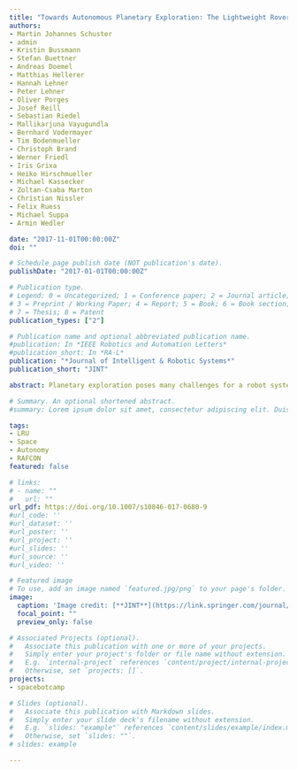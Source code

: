```yaml
---
title: "Towards Autonomous Planetary Exploration: The Lightweight Rover Unit (LRU), its Success in the SpaceBotCamp Challenge, and Beyond"
authors:
- Martin Johannes Schuster
- admin
- Kristin Bussmann
- Stefan Buettner
- Andreas Doemel
- Matthias Hellerer
- Hannah Lehner
- Peter Lehner
- Oliver Porges
- Josef Reill
- Sebastian Riedel
- Mallikarjuna Vayugundla
- Bernhard Vodermayer
- Tim Bodenmueller
- Christoph Brand
- Werner Friedl
- Iris Grixa
- Heiko Hirschmueller
- Michael Kassecker
- Zoltan-Csaba Marton
- Christian Nissler
- Felix Ruess
- Michael Suppa
- Armin Wedler

date: "2017-11-01T00:00:00Z"
doi: ""

# Schedule page publish date (NOT publication's date).
publishDate: "2017-01-01T00:00:00Z"

# Publication type.
# Legend: 0 = Uncategorized; 1 = Conference paper; 2 = Journal article;
# 3 = Preprint / Working Paper; 4 = Report; 5 = Book; 6 = Book section;
# 7 = Thesis; 8 = Patent
publication_types: ["2"]

# Publication name and optional abbreviated publication name.
#publication: In *IEEE Robotics and Automation Letters*
#publication_short: In *RA-L*
publication: "*Journal of Intelligent & Robotic Systems*"
publication_short: "JINT"

abstract: Planetary exploration poses many challenges for a robot system. From weight and size constraints to extraterrestrial environment conditions, which constrain the suitable sensors and actuators. As the distance to other planets introduces a significant communication delay, the efficient operation of a robot system requires a high level of autonomy. In this work, we present our Lightweight Rover Unit (LRU), a small and agile rover prototype that we designed for the challenges of planetary exploration. Its locomotion system with individually steered wheels allows for high maneuverability in rough terrain and stereo cameras as its main sensors ensure the applicability to space missions. We implemented software components for self-localization in GPS-denied environments, autonomous exploration and mapping as well as computer vision, planning and control modules for the autonomous localization, pickup and assembly of objects with its manipulator. Additional high-level mission control components facilitate both autonomous behavior and remote monitoring of the system state over a delayed communication link. We successfully demonstrated the autonomous capabilities of our LRU at the SpaceBotCamp challenge, a national robotics contest with focus on autonomous planetary exploration. A robot had to autonomously explore an unknown Moon-like rough terrain, locate and collect two objects and assemble them after transport to a third object -- which the LRU did on its first try, in half of the time and fully autonomously. The next milestone for our ongoing LRU development is an upcoming planetary exploration analogue mission to perform scientific experiments at a Moon analogue site located on a volcano.

# Summary. An optional shortened abstract.
#summary: Lorem ipsum dolor sit amet, consectetur adipiscing elit. Duis posuere tellus ac convallis placerat. Proin tincidunt magna sed ex sollicitudin condimentum.

tags:
- LRU
- Space
- Autonomy
- RAFCON
featured: false

# links:
# - name: ""
#   url: ""
url_pdf: https://doi.org/10.1007/s10846-017-0680-9
#url_code: ''
#url_dataset: ''
#url_poster: ''
#url_project: ''
#url_slides: ''
#url_source: ''
#url_video: ''

# Featured image
# To use, add an image named `featured.jpg/png` to your page's folder. 
image:
  caption: 'Image credit: [**JINT**](https://link.springer.com/journal/10846)'
  focal_point: ""
  preview_only: false

# Associated Projects (optional).
#   Associate this publication with one or more of your projects.
#   Simply enter your project's folder or file name without extension.
#   E.g. `internal-project` references `content/project/internal-project/index.md`.
#   Otherwise, set `projects: []`.
projects:
- spacebotcamp

# Slides (optional).
#   Associate this publication with Markdown slides.
#   Simply enter your slide deck's filename without extension.
#   E.g. `slides: "example"` references `content/slides/example/index.md`.
#   Otherwise, set `slides: ""`.
# slides: example

---
```


